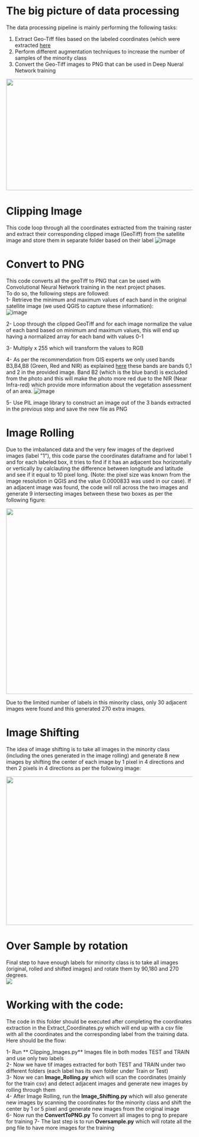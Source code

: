 # The big picture of data processing

The data processing pipeline is mainly performing the following tasks:
1. Extract Geo-Tiff files based on the labeled coordinates (which were extracted [here](https://github.com/mojahid/Mapping-Deprived-Areas-Using-Deep-Neural-Networks/tree/main/Data_Processing)
2. Perform different augmentation techniques to increase the number of samples of the minority class
3. Convert the Geo-Tiff images to PNG that can be used in Deep Nueral Network training
  
<img src="https://user-images.githubusercontent.com/34656794/161366201-598b737f-8354-4d0b-95e6-897b252ce808.png" data-canonical-src="https://user-images.githubusercontent.com/34656794/161366201-598b737f-8354-4d0b-95e6-897b252ce808.png" width="750" height="300" />   


# Clipping Image  
This code loop through all the coordinates extracted from the training raster and extract their corresponding clipped image (GeoTiff) from the satellite image and store them in separate folder based on their label
![image](https://user-images.githubusercontent.com/34656794/161365206-53dee169-7082-4b97-8d05-9e364293c695.png)

# Convert to PNG
This code converts all the geoTiff to PNG that can be used with Convolutional Neural Network training in the next project phases.  
To do so, the following steps are followed:  
1- Retrieve the minimum and maximum values of each band in the original satellite image (we used QGIS to capture these information):   
![image](https://user-images.githubusercontent.com/34656794/161365482-711ea02c-7143-4023-9254-40d21b5be606.png)

2- Loop through the clipped GeoTiff and for each image normalize the value of each band based on minimum and maximum values, this will end up having a normalized array for each band with values 0-1  

3- Multiply x 255 which will transform the values to RGB  

4- As per the recommendation from GIS experts we only used bands B3,B4,B8 (Green, Red and NIR) as explained [here](https://developers.google.com/earth-engine/datasets/catalog/COPERNICUS_S2_SR#bands) these bands are bands 0,1 and 2 in the provided image. Band B2 (which is the blue band) is excluded from the photo and this will make the photo more red due to the NIR (Near Infra-red) which provide more information about the vegetation assessment of an area.
![image](https://user-images.githubusercontent.com/34656794/161365738-7157c6ff-a7fa-43a3-8556-3f4237ec4e15.png)

5- Use PIL image library to construct an image out of the 3 bands extracted in the previous step and save the new file as PNG  


# Image Rolling
Due to the imbalanced data and the very few images of the deprived images (label "1"), this code parse the coordinates dataframe and for label 1 and for each labeled box, it tries to find if it has an adjacent box horizontally or vertically by calclauting the difference between longitude and latitude and see if it equal to 10 pixel long. (Note: the pixel size was known from the image resolution in QGIS and the value 0.0000833 was used in our case). If an adjacent image was found, the code will roll across the two images and generate 9 intersecting images between these two boxes as per the following figure:  

<img src="https://user-images.githubusercontent.com/34656794/161366001-03d28f36-a579-44a7-a012-78cbf4f1491a.png" data-canonical-src="https://user-images.githubusercontent.com/34656794/161366001-03d28f36-a579-44a7-a012-78cbf4f1491a.png" width="800" height="500"/>

Due to the limited number of labels in this minority class, only 30 adjacent images were found and this generated 270 extra images.

# Image Shifting
The idea of image shifting is to take all images in the minority class (including the ones generated in the image rolling) and generate 8 new images by shifting the center of each image by 1 pixel in 4 directions and then 2 pixels in 4 directions as per the following image:  
  

 
<img src="https://user-images.githubusercontent.com/34656794/161366476-77da4e1f-42b4-4e3c-ae00-630da4373f08.png" data-canonical-src="https://user-images.githubusercontent.com/34656794/161366476-77da4e1f-42b4-4e3c-ae00-630da4373f08.png" width="800" height="400" />

# Over Sample by rotation
Final step to have enough labels for minority class is to take all images (original, rolled and shifted images) and rotate them by 90,180 and 270 degrees.  
<img src="https://user-images.githubusercontent.com/34656794/161366147-20782f9c-7827-4564-90c2-d17b48d9a975.png" data-canonical-src="https://user-images.githubusercontent.com/34656794/161366147-20782f9c-7827-4564-90c2-d17b48d9a975.png"/>

 

# Working with the code:

The code in this folder should be executed after completing the coordinates extraction in the Extract_Coordinates.py which will end up with a csv file with all the coordinates and the corresponding label from the training data. Here should be the flow:  


1- Run ** Clipping_Images.py** Images file in both modes TEST and TRAIN  and use only two labels   
2- Now we have tif images extracted for both TEST and TRAIN under two different folders (each label has its own folder under Train or Test)  
3- Now we can **Image_Rolling.py** which will scan the coordinates (mainly for the train csv) and detect adjacent images and generate new images by rolling through them  
4- After Image Rolling, run the **Image_Shifting.py** which will also generate new images by scanning the coordinates for the minority class and shift the center by 1 or 5 pixel and generate new images from the original image  
6- Now run the **ConvertToPNG.py** To convert all images to png to prepare for training
7- The last step is to run **Oversample.py** which will rotate all the png file to have more images for the training







